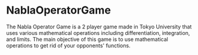 # NablaOperatorGame
The Nabla Operator Game is a 2 player game made in Tokyo University that uses various mathematical operations including differentiation, integration, and limits. The main objective of this game is to use mathematical operations to get rid of your opponents'  functions.
